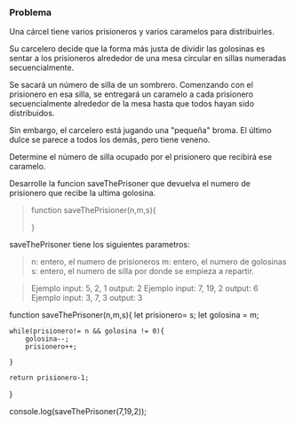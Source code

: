 ### Problema
Una cárcel tiene varios prisioneros y varios caramelos para distribuirles.

Su carcelero decide que la forma más justa de dividir las golosinas es sentar a los prisioneros alrededor de una mesa circular en sillas numeradas secuencialmente. 

Se sacará un número de silla de un sombrero. Comenzando con el prisionero en esa silla, se entregará un caramelo a cada prisionero secuencialmente alrededor de la mesa hasta que todos hayan sido distribuidos. 

Sin embargo, el carcelero está jugando una "pequeña" broma. El último dulce se parece a todos los demás, pero tiene veneno. 

Determine el número de silla ocupado por el prisionero que recibirá ese caramelo. 

Desarrolle la funcion saveThePrisoner que devuelva el numero de prisionero que recibe la ultima golosina.
> function saveThePrisioner(n,m,s){
>      
> }
>
saveThePrisoner tiene los siguientes parametros:

>

> n: entero, el numero de prisioneros
> m: entero, el numero de golosinas
> s: entero, el numero de silla por donde se empieza a repartir.

> Ejemplo input: 5, 2, 1 output: 2
> Ejemplo input: 7, 19, 2 output: 6
> Ejemplo input: 3, 7, 3 output: 3


function saveThePrisoner(n,m,s){
    let prisionero= s;
    let golosina = m;
    

    while(prisionero!= n && golosina != 0){
        golosina--;
        prisionero++;
        
    }

    return prisionero-1;
}

console.log(saveThePrisoner(7,19,2));